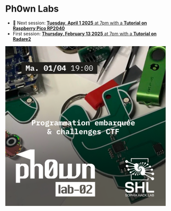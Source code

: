 # Ph0wn Labs

- :date: Next session: [**Tuesday, April 1 2025** at 7pm with a **Tutorial on Raspberry Pico RP2040**](./lab-02/README.md)
-  First session: [**Thursday, February 13 2025** at 7pm with a **Tutorial on Radare2**](./lab-01/README.md)


![](./images/lab-02_1.png)
